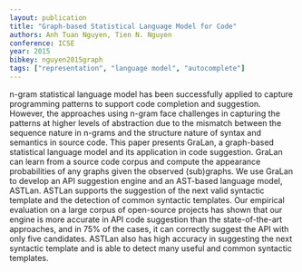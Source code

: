 ```yaml
---
layout: publication
title: "Graph-based Statistical Language Model for Code"
authors: Anh Tuan Nguyen, Tien N. Nguyen
conference: ICSE
year: 2015
bibkey: nguyen2015graph
tags: ["representation", "language model", "autocomplete"]
---
```

n-gram statistical language model has been successfully applied to capture programming patterns to support code
completion and suggestion. However, the approaches using n-gram face challenges in capturing the patterns at higher levels
of abstraction due to the mismatch between the sequence nature
in n-grams and the structure nature of syntax and semantics
in source code. This paper presents GraLan, a graph-based
statistical language model and its application in code suggestion. GraLan can learn from a source code corpus and compute
the appearance probabilities of any graphs given the observed
(sub)graphs. We use GraLan to develop an API suggestion
engine and an AST-based language model, ASTLan. ASTLan
supports the suggestion of the next valid syntactic template
and the detection of common syntactic templates. Our empirical
evaluation on a large corpus of open-source projects has shown
that our engine is more accurate in API code suggestion than
the state-of-the-art approaches, and in 75% of the cases, it can
correctly suggest the API with only five candidates. ASTLan also
has high accuracy in suggesting the next syntactic template and
is able to detect many useful and common syntactic templates.
